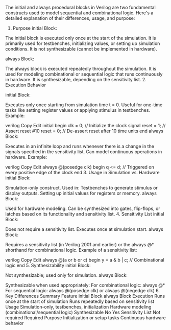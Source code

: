 The initial and always procedural blocks in Verilog are two fundamental constructs used to model sequential and combinational logic. Here's a detailed explanation of their differences, usage, and purpose:

1. Purpose
initial Block:

The initial block is executed only once at the start of the simulation.
It is primarily used for testbenches, initializing values, or setting up simulation conditions.
It is not synthesizable (cannot be implemented in hardware).

always Block:

The always block is executed repeatedly throughout the simulation.
It is used for modeling combinational or sequential logic that runs continuously in hardware.
It is synthesizable, depending on the sensitivity list.
2. Execution Behavior

initial Block:

Executes only once starting from simulation time t = 0.
Useful for one-time tasks like setting register values or applying stimulus in testbenches.
Example:

verilog
Copy
Edit
initial begin
    clk = 0;          // Initialize the clock signal
    reset = 1;        // Assert reset
    #10 reset = 0;    // De-assert reset after 10 time units
end
always Block:

Executes in an infinite loop and runs whenever there is a change in the signals specified in the sensitivity list.
Can model continuous operations in hardware.
Example:

verilog
Copy
Edit
always @(posedge clk) begin
    q <= d;          // Triggered on every positive edge of the clock
end
3. Usage in Simulation vs. Hardware
initial Block:

Simulation-only construct.
Used in:
Testbenches to generate stimulus or display outputs.
Setting up initial values for registers or memory.
always Block:

Used for hardware modeling.
Can be synthesized into gates, flip-flops, or latches based on its functionality and sensitivity list.
4. Sensitivity List
initial Block:

Does not require a sensitivity list. Executes once at simulation start.
always Block:

Requires a sensitivity list (in Verilog 2001 and earlier) or the always @* shorthand for combinational logic.
Example of a sensitivity list:

verilog
Copy
Edit
always @(a or b or c) begin
    y = a & b | c;   // Combinational logic
end
5. Synthesizability
initial Block:

Not synthesizable; used only for simulation.
always Block:

Synthesizable when used appropriately:
For combinational logic: always @*
For sequential logic: always @(posedge clk) or always @(negedge clk)
6. Key Differences Summary
Feature	initial Block	always Block
Execution	Runs once at the start of simulation	Runs repeatedly based on sensitivity list
Usage	Simulation-only, testbenches, initialization	Hardware modeling (combinational/sequential logic)
Synthesizable	No	Yes
Sensitivity List	Not required	Required
Purpose	Initialization or setup tasks	Continuous hardware behavior
